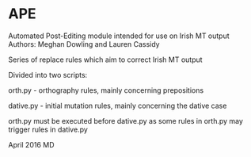# APE
 Automated Post-Editing module intended for use on Irish MT output
 Authors: Meghan Dowling and Lauren Cassidy


 Series of replace rules which aim to correct Irish MT output
 
 Divided into two scripts:

 orth.py - orthography rules, mainly concerning prepositions
 
 dative.py - initial mutation rules, mainly concerning the dative case

 orth.py must be executed before dative.py as some rules in orth.py may trigger rules in dative.py 

 April 2016 MD
